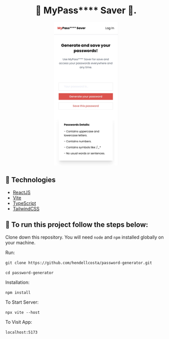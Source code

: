 <h1 align="center"> 
  🚀 MyPass**** Saver 🚀.
</h1>

<p align="center">
    <img alt="Project" src="public/MyPasswordSaver.jpg" width="200px" />
</p>

## 🔧 Technologies

- [ReactJS](https://https://reactjs.org/)
- [Vite](https://vitejs.dev/)
- [TypeScript](https://www.typescriptlang.org/)
- [TailwindCSS](https://tailwindcss.com/)

## 🔨 To run this project follow the steps below:  

Clone down this repository. You will need `node` and `npm` installed globally on your machine.

Run:

`git clone https://github.com/hendellcosta/password-generator.git`

`cd password-generator`

Installation:

`npm install`

To Start Server:

`npx vite --host`  

To Visit App:

`localhost:5173`  

<!-- Hendell Costa -->